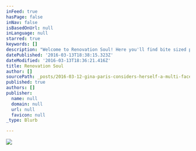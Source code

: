 ```yaml
---
inFeed: true
hasPage: false
inNav: false
isBasedOnUrl: null
inLanguage: null
starred: true
keywords: []
description: "Welcome to Renovation Soul! Here you'll find bite sized portions of wisdom to renovate your soul. "
datePublished: '2016-03-13T18:38:15.323Z'
dateModified: '2016-03-13T18:36:21.416Z'
title: Renovation Soul
author: []
sourcePath: _posts/2016-03-12-gina-paris-considers-herself-a-multi-faceted-renovation-soul.md
published: true
authors: []
publisher:
  name: null
  domain: null
  url: null
  favicon: null
_type: Blurb

---
```

![](https://the-grid-user-content.s3-us-west-2.amazonaws.com/37892db0-b60c-475f-b2f0-35881f8890d1.jpg)

>   
>